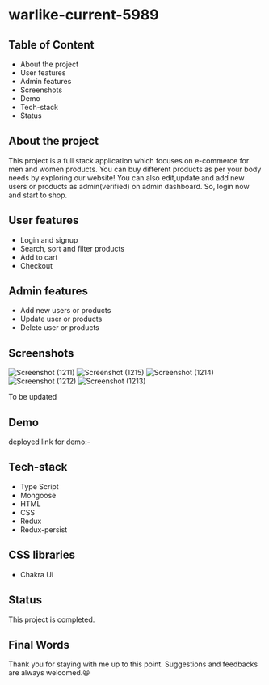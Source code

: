 # warlike-current-5989
## Table of Content

- About the project
- User features
- Admin features
- Screenshots
- Demo
- Tech-stack
- Status


## About the project

This project is a full stack application which focuses on e-commerce for men and women products. You can buy different products as per your body needs by exploring our website! You can also edit,update and add new users or products as admin(verified) on admin dashboard. So, login now  and start to shop.  

## User features
- Login and signup
- Search, sort and filter products
- Add to cart
- Checkout 

## Admin features
- Add new users or products
- Update user or products
- Delete user or products  

## Screenshots
![Screenshot (1211)](https://github.com/Biswajit2595/warlike-current-5989/assets/119488668/32153697-d1a1-4287-b42f-872e54ff8bd8)
![Screenshot (1215)](https://github.com/Biswajit2595/warlike-current-5989/assets/119488668/f80347f9-c8fd-4efa-b3ce-fc4e1fd43522)
![Screenshot (1214)](https://github.com/Biswajit2595/warlike-current-5989/assets/119488668/974c6746-3304-4276-b6bb-394c04e0f864)
![Screenshot (1212)](https://github.com/Biswajit2595/warlike-current-5989/assets/119488668/944aac05-4fab-4387-9fe3-33ede87d4706)
![Screenshot (1213)](https://github.com/Biswajit2595/warlike-current-5989/assets/119488668/f0045e54-9887-4e64-ad27-abdd378e54f4)



To be updated
## Demo

deployed link for demo:-

## Tech-stack

- Type Script
- Mongoose
- HTML
- CSS
- Redux
- Redux-persist


## CSS libraries
- Chakra Ui


## Status

This project is completed. 
## Final Words

Thank you for staying with me up to this point. Suggestions and feedbacks are always welcomed.😃
